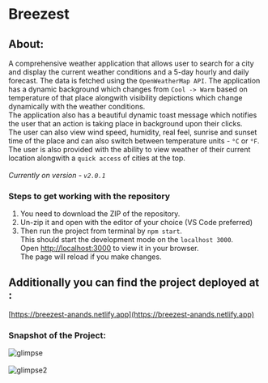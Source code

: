 # Breezest

## About:
A comprehensive weather application that allows user to search for a city and display the current weather conditions and a 5-day hourly and daily forecast.
The data is fetched using the `OpenWeatherMap API`. The application has a dynamic background which changes from `Cool -> Warm` based on temperature of that place alongwith visibility depictions which change dynamically with the weather conditions.\
The application also has a beautiful dynamic toast message which notifies the user that an action is taking place in background upon their clicks.\
The user can also view wind speed, humidity, real feel, sunrise and sunset time of the place and can also switch between temperature units - `°C` or `°F`.\
The user is also provided with the ability to view weather of their current location alongwith a `quick access` of cities at the top.\
<br>
<em>Currently on version - `v2.0.1`</em>

### Steps to get working with the repository 
1. You need to download the ZIP of the repository. 
2. Un-zip it and open with the editor of your choice (VS Code preferred)
3. Then run the project from terminal by `npm start`.\
This should start the development mode on the `localhost 3000`.\
Open [http://localhost:3000](http://localhost:3000) to view it in your browser.\
The page will reload if you make changes.

## Additionally you can find the project deployed at :
[https://breezest-anands.netlify.app](https://breezest-anands.netlify.app)

### Snapshot of the Project:
![glimpse](https://user-images.githubusercontent.com/76837650/219557946-66b50dca-fdc1-4003-b12e-ccd0a9c164c8.png)
<br />
<br />
![glimpse2](https://user-images.githubusercontent.com/76837650/219558060-ec8bf2b6-17b4-4c16-a43a-34952af62cb6.png)
